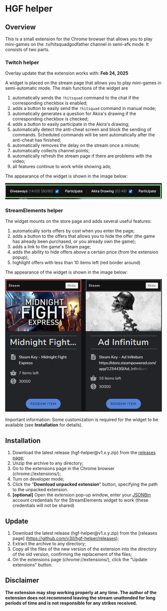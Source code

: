 # HGF helper

## Overview
This is a small extension for the Chrome browser that allows you to play mini-games on the .tv/hitsquadgodfather channel in semi-afk mode. It consists of two parts.

### Twitch helper

Overlay update that the extension works with: **Feb 24, 2025**

A widget is placed on the stream page that allows you to play mini-games in semi-automatic mode. The main functions of the widget are
1. automatically sends the `!hitsquad` command to the chat if the corresponding checkbox is enabled;
1. adds a button to easily send the `!hitsquad` command in manual mode;
2. automatically generates a question for Akira's drawing if the corresponding checkbox is checked;
1. adds a button to easily participate in the Akira's drawing;
1. automatically detect the anti-cheat screen and block the sending of commands. Scheduled commands will be sent automatically after the anti-cheat has finished;
1. automatically removes the delay on the stream once a minute;
1. automatically collects channel points;
1. automatically refresh the stream page if there are problems with the video;
1. all features continue to work while showing ads;

The appearance of the widget is shown in the image below:

![readme_1.png](./readme_1.png)

### StreamElements helper
The widget mounts on the store page and adds several useful features:
1. automatically sorts offers by cost when you enter the page;
1. adds a button to the offers that allows you to hide the offer (the game has already been purchased, or you already own the game);
1. adds a link to the game's Steam page;
1. adds the ability to hide offers above a certain price (from the extension popup);
1. highlight offers with less than 10 items left (red border around)

The appearance of the widget is shown in the image below:

![readme_2.png](./readme_2.png)

Important information: Some customization is required for the widget to be available (see **Installation** for details).

## Installation
1. Download the latest release (hgf-helper<area>@v1.x.y.zip) from the [releases page](https://github.com/v3il/hgf-helper/releases);
2. Unzip the archive to any directory;
3. Go to the extensions page in the Chrome browser (chrome://extensions/);
4. Turn on developer mode;
5. Click the "**Download unpacked extension**" button, specifying the path to the unpacked extension.
6. **[optional]** Open the extension pop-up window, enter your [JSONBin](https://jsonbin.io/) account credentials for the StreamElements widget to work (these credentials will not be shared)

## Update
1. Download the latest release (hgf-helper<area>@v1.x.y.zip) from the [releases page] (https://github.com/v3il/hgf-helper/releases);
2. Extract the archive to any directory;
3. Copy all the files of the new version of the extension into the directory of the old version, confirming the replacement of the files;
4. On the extensions page (chrome://extensions/), click the "Update extensions" button.

## Disclaimer
**The extension may stop working properly at any time. The author of the extension does not recommend leaving the stream unattended for long periods of time and is not responsible for any strikes received.**
